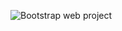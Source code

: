 ![Bootstrap web project](https://github.com/parvathyvd/Bootstrap-js/blob/master/images/bootstrap-js.jpg)
